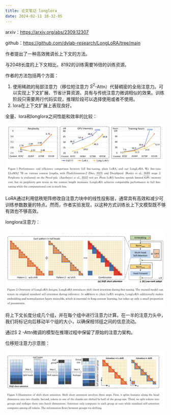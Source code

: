```yaml
---
title: 论文笔记 longlora
date: 2024-02-11 18-32-05
---
```



arxiv：https://arxiv.org/abs/2309.12307

github：https://github.com/dvlab-research/LongLoRA/tree/main





作者提出了一种高效微调长上下文的方法。

与2048长度的上下文相比，8192的训练需要16倍的训练资源。

作者的方法包括两个方面：

1.   使用稀疏的局部注意力（移位短注意力 $S^2$-Attn）代替稠密的全局注意力。可以实现上下文扩展、节省计算资源、具有与传统注意力微调相似的效果。训练阶段只需要两行代码实现，推理阶段可以选择使用或者不使用。
2.   lora在上下文扩展上表现良好。



全量、lora和longlora之间性能和效率的比较：

<img src="https://raw.githubusercontent.com/gqjia/PictureBed/main/img/202402061652671.png" alt="image-20240206165248669" style="zoom:50%;" />



LoRA通过利用低秩矩阵修改自注意力块中的线性投影层，通常具有高效和减少可训练参数数量的特点。然而，作者实验发现，以这种方式训练长上下文模型既不够有效也不够高效。



longlora注意力：

<img src="https://raw.githubusercontent.com/gqjia/PictureBed/main/img/202402061654865.png" alt="image-20240206165408296" style="zoom:50%;" />

将上下文长度分成几个组，并在每个组中进行注意力计算。在一半的注意力头中，我们将标记向后移动半个组的大小，以确保相邻组之间的信息流动。

通过S 2 -Attn微调的模型在推理过程中保留了原始的注意力架构。

位移短注意力示意图：

<img src="https://raw.githubusercontent.com/gqjia/PictureBed/main/img/202402061657296.png" alt="image-20240206165734888" style="zoom:50%;" />






















